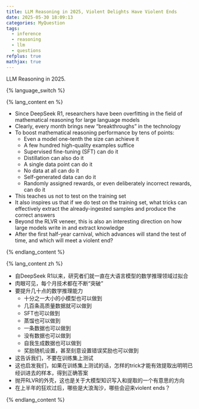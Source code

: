 ```yaml
---
title: LLM Reasoning in 2025, Violent Delights Have Violent Ends
date: 2025-05-30 18:09:13
categories: MyQuestion
tags:
  - inference
  - reasoning
  - llm
  - questions
refplus: true
mathjax: true
---
```


LLM Reasoning in 2025.

<!--more-->

{% language_switch %}

{% lang_content en %}

- Since DeepSeek R1, researchers have been overfitting in the field of mathematical reasoning for large language models
- Clearly, every month brings new “breakthroughs” in the technology
- To boost mathematical reasoning performance by tens of points:
  - Even a model one-tenth the size can achieve it
  - A few hundred high-quality examples suffice
  - Supervised fine-tuning (SFT) can do it
  - Distillation can also do it
  - A single data point can do it
  - No data at all can do it
  - Self-generated data can do it
  - Randomly assigned rewards, or even deliberately incorrect rewards, can do it
- This teaches us not to test on the training set
- It also inspires us that if we do test on the training set, what tricks can effectively extract the already-ingested samples and produce the correct answers
- Beyond the RLVR veneer, this is also an interesting direction on how large models write in and extract knowledge
- After the first half-year carnival, which advances will stand the test of time, and which will meet a violent end?


{% endlang_content %}

{% lang_content zh %}
- 自DeepSeek R1以来，研究者们就一直在大语言模型的数学推理领域过拟合
- 肉眼可见，每个月技术都在不断“突破”
- 要提升几十点的数学推理能力
    -   十分之一大小的小模型也可以做到
    -   几百条高质量数据就可以做到
    -   SFT也可以做到
    -   蒸馏也可以做到
    -   一条数据也可以做到
    -   没有数据也可以做到
    -   自我生成数据也可以做到
    -   奖励随机设置，甚至刻意设置错误奖励也可以做到
- 这告诉我们，不要在训练集上测试
- 这也启发我们，如果在训练集上测试的话，怎样的trick才能有效提取出明明已经训进去的样本，得到正确答案
- 抛开RLVR的外壳，这也是关于大模型知识写入和提取的一个有意思的方向
- 在上半年的狂欢过后，哪些是大浪淘沙，哪些会迎来violent ends？


{% endlang_content %}

<script src="https://giscus.app/client.js"
        data-repo="thinkwee/thinkwee.github.io"
        data-repo-id="MDEwOlJlcG9zaXRvcnk3OTYxNjMwOA=="
        data-category="Announcements"
        data-category-id="DIC_kwDOBL7ZNM4CkozI"
        data-mapping="pathname"
        data-strict="0"
        data-reactions-enabled="1"
        data-emit-metadata="0"
        data-input-position="top"
        data-theme="light"
        data-lang="en"
        data-loading="lazy"
        crossorigin="anonymous"
        async>
</script>